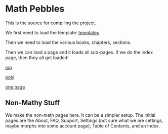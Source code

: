# Math Pebbles

This is the source for compiling the project. 

We first need to load the template: [templates](templates.md "load:")

Then we need to load the various books, chapters, sections. 

Then we can load a page and it loads all sub-pages. If we do the index page,
then they all get loaded!

[mp](pages/index.md "load:")

[poly](pages/algebra_polynomials.md "load")

[one page](pages/algebra_constructing-the-real-and-complex-numbers_arithmetic-and-geometry-of-complex-numbers.md "load")


## Non-Mathy Stuff

We make the non-math pages here. It can be a simpler setup. The initial pages
are the About, FAQ, Support, Settings (not sure what we are settings, maybe morphs into
some account page), Table of Contents, and an Index.  


